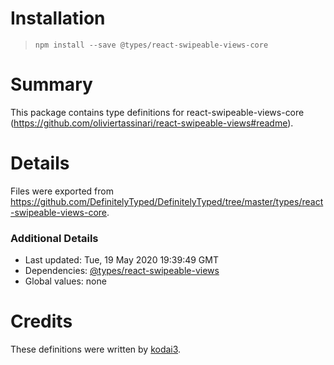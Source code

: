 # Installation
> `npm install --save @types/react-swipeable-views-core`

# Summary
This package contains type definitions for react-swipeable-views-core (https://github.com/oliviertassinari/react-swipeable-views#readme).

# Details
Files were exported from https://github.com/DefinitelyTyped/DefinitelyTyped/tree/master/types/react-swipeable-views-core.

### Additional Details
 * Last updated: Tue, 19 May 2020 19:39:49 GMT
 * Dependencies: [@types/react-swipeable-views](https://npmjs.com/package/@types/react-swipeable-views)
 * Global values: none

# Credits
These definitions were written by [kodai3](https://github.com/kodai3).
